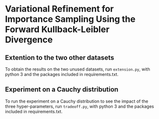 # Variational Refinement for Importance Sampling Using the Forward Kullback-Leibler Divergence


## Extention to the two other datasets

To obtain the results on the two unused datasets, run `extension.py`, with python 3 and the packages included in requirements.txt.

## Experiment on a Cauchy distribution

To run the experiment on a Cauchy distribution to see the impact of the three hyper-parameters, run `tradeoff.py`, with python 3 and the packages included in requirements.txt.

